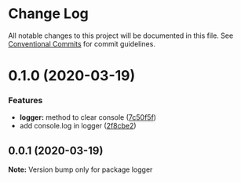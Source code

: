 # Change Log

All notable changes to this project will be documented in this file.
See [Conventional Commits](https://conventionalcommits.org) for commit guidelines.

# 0.1.0 (2020-03-19)


### Features

* **logger:** method to clear console ([7c50f5f](https://github.com/udhayakumar-amat/facetofacetestarea/commit/7c50f5f1d0650037462c370922341571a1782e9a))
* add console.log in logger ([2f8cbe2](https://github.com/udhayakumar-amat/facetofacetestarea/commit/2f8cbe2f8a20c1fe85f65512ec422e4b5f8ea474))






## 0.0.1 (2020-03-19)

**Note:** Version bump only for package logger
